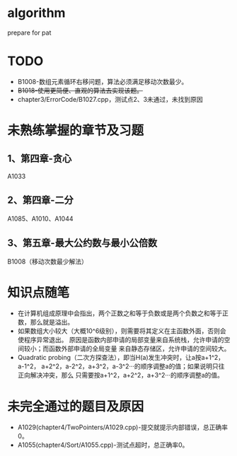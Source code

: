 # algorithm
prepare for pat

# TODO
* B1008-数组元素循环右移问题，算法必须满足移动次数最少。
* ~~B1018-使用更简便、直观的算法去实现该题。~~
* chapter3/ErrorCode/B1027.cpp，测试点2、3未通过，未找到原因

# 未熟练掌握的章节及习题
## 1、第四章-贪心
A1033
## 2、第四章-二分
A1085、A1010、A1044
## 3、第五章-最大公约数与最小公倍数
B1008（移动次数最少解法）

# 知识点随笔
* 在计算机组成原理中会指出，两个正数之和等于负数或是两个负数之和等于正数，那么就是溢出。
* 如果数组大小较大（大概10^6级别），则需要将其定义在主函数外面，否则会使程序异常退出。
  原因是函数内部申请的局部变量来自系统栈，允许申请的空间较小；而函数外部申请的全局变量
  来自静态存储区，允许申请的空间较大。
* Quadratic probing（二次方探查法），即当H(a)发生冲突时，让a按a+1^2，a-1^2，
  a+2^2，a-2^2，a+3^2，a-3^2···的顺序调整a的值；如果说明只往正向解决冲突，那么
  只需要按a+1^2，a+2^2，a+3^2···的顺序调整a的值。

# 未完全通过的题目及原因
* A1029(chapter4/TwoPointers/A1029.cpp)-提交就提示内部错误，总正确率0。
* A1055(chapter4/Sort/A1055.cpp)-测试点超时，总正确率0。
